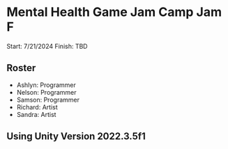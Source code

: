 # Mental Health Game Jam Camp Jam F 
Start: 7/21/2024
Finish: TBD

## Roster

* Ashlyn: Programmer
* Nelson: Programmer
* Samson: Programmer
* Richard: Artist
* Sandra: Artist

## Using Unity Version 2022.3.5f1
